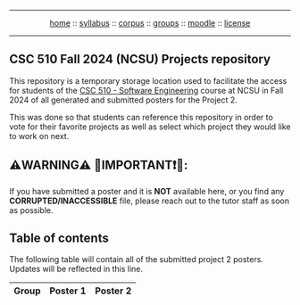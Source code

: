 <hr>
<div style="text-align:center;">
<a href="https://txt.github.io/se24fall/index.html">home</a>
:: <a href="https://txt.github.io/se24fall/syllabus.html">syllabus</a>
:: <a href="https://docs.google.com/spreadsheets/d/17AdVB6rGsKSf8Ut6gG5RD01IngOLjQvVxFdkSS76cYY/edit?usp=sharing">corpus</a> 
:: <a href="https://docs.google.com/spreadsheets/d/1as_d35pZSKT1zcVWEcqa59AaU7AmNYHpDvdlkdgaCdI/edit?gid=0#gid=0">groups</a> 
:: <a href="https://moodle-courses2425.wolfware.ncsu.edu/course/view.php?id=4180&bp=s">moodle</a>
:: <a href="https://github.com/txt/se24fall/blob/main/LICENSE">license</a>  </p>
</div>
<hr>

## CSC 510 Fall 2024 (NCSU) Projects repository
This repository is a temporary storage location used to facilitate the access for students of the [CSC 510 - Software Engineering](https://txt.github.io/se24fall/) course at NCSU in Fall 2024 of all generated and submitted posters for the Project 2. 

This was done so that students can reference this repository in order to vote for their favorite projects as well as select which project they would like to work on next.

## ⚠️**WARNING**⚠️ 🔴IMPORTANT❗🔴: 

If you have submitted a poster and it is **NOT** available here, or you find any **CORRUPTED/INACCESSIBLE** file, please reach out to the tutor staff as soon as possible.


## Table of contents

The following table will contain all of the submitted project 2 posters. Updates will be reflected in this line.


| Group  | Poster 1 | Poster 2 |
| ---------- | -------- | -------- |